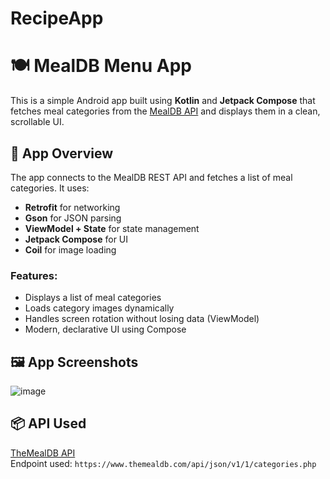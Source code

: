 # RecipeApp

# 🍽️ MealDB Menu App

This is a simple Android app built using **Kotlin** and **Jetpack Compose** that fetches meal categories from the [MealDB API](https://www.themealdb.com/api.php) and displays them in a clean, scrollable UI.

## 📱 App Overview

The app connects to the MealDB REST API and fetches a list of meal categories. It uses:
- **Retrofit** for networking
- **Gson** for JSON parsing
- **ViewModel + State** for state management
- **Jetpack Compose** for UI
- **Coil** for image loading

### Features:
- Displays a list of meal categories
- Loads category images dynamically
- Handles screen rotation without losing data (ViewModel)
- Modern, declarative UI using Compose

## 🖼️ App Screenshots
![image](https://github.com/user-attachments/assets/49a61cfe-6528-490f-9e82-41fe8e7d7489)

## 📦 API Used

[TheMealDB API](https://www.themealdb.com/api.php)  
Endpoint used: `https://www.themealdb.com/api/json/v1/1/categories.php`
